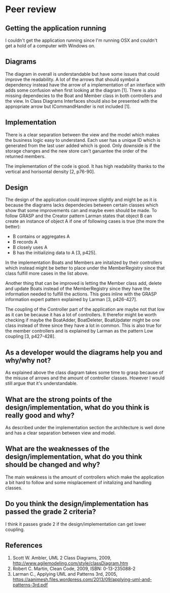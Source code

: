 # Peer review

## Getting the application running
I couldn't get the application running since I'm running OSX and couldn't get a hold of a computer with Windows on.

## Diagrams
The diagram in overall is understandable but have some issues that could improve the readability.
A lot of the arrows that should symbol a dependency instead have the arrow of a implementation of an interface with adds some confusion when first looking at the diagram [1].
There is also missing dependecies to the Boat and Member class in both controllers and the view.
In Class Diagrams Interfaces should also be presented with the appropriate arrow but ICommandHandler is not included [1].

## Implementation
There is a clear separation between the view and the model which makes the business logic easy to understand.
Each user has a unique ID which is generated from the last user added which is good. Only downside is if the storage changes and the new store can't garuantee the order of the returned members.

The implementation of the code is good. It has high readability thanks to the vertical and horisontal density [2, p76-90].

## Design

The design of the application could improve slightly and might be as it is because the diagrams lacks dependecies between certain classes which show that some improvements can and maybe even should be made.
To follow GRASP and the Creator pattern Larman states that object B can create an instance of object A if one of following cases is true (the more the better):
* B contains or aggregates A
* B records A
* B closely uses A
* B has the initializing data to A
[3, p425]. 

In the implementation Boats and Members are initalized by their controllers which instead might be better to place under the MemberRegistry since that class fulfill more cases in the list above.

Another thing that can be improved is letting the Member class add, delete and update Boats instead of the MemberRegistry since they have the information needed to fulfill the actions. This goes inline with the GRASP information expert pattern explained by Larman [3, p426-427].

The coupling of the Controller part of the application are maybe not that low as it can be because it has a lot of controllers. It therefor might be worth checking if maybe the BoatAdder, BoatDeleter, BoatUpdater might be one class instead of three since they have a lot in common. This is also true for the member controllers and is explained by Larman as the pattern Low coupling [3, p427-428].

## As a developer would the diagrams help you and why/why not?
As explained above the class diagram takes some time to grasp because of the misuse of arrows and the amount of controller classes. However I would still argue that it's understandable.

## What are the strong points of the design/implementation, what do you think is really good and why?
As described under the implementation section the architecture is well done and has a clear separation between view and model.

## What are the weaknesses of the design/implementation, what do you think should be changed and why?
The main weakness is the amount of controllers which make the application a bit hard to follow and some misplacement of initalizing and handling classes.

## Do you think the design/implementation has passed the grade 2 criteria?
I think it passes grade 2 if the design/implementation can get lower coupling.

## References
1. Scott W. Ambler, UML 2 Class Diagrams, 2009, http://www.agilemodeling.com/style/classDiagram.htm
2. Robert C. Martin, Clean Code, 2009, ISBN: 0-13-235088-2
3. Larman C., Applying UML and Patterns 3rd, 2005, https://aanimesh.files.wordpress.com/2013/09/applying-uml-and-patterns-3rd.pdf
